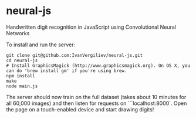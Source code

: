 neural-js
=========

Handwritten digit recognition in JavaScript using Convolutional Neural Networks

To install and run the server:

    git clone git@github.com:IvanVergiliev/neural-js.git
    cd neural-js
    # Install GraphicsMagick (http://www.graphicsmagick.org). On OS X, you can do 'brew install gm' if you're using brew.
    npm install
    make
    node main.js

The server should now train on the full dataset (takes about 10 minutes for all 60,000 images) and then listen for requests on ```localhost:8000`. Open the page on a touch-enabled device and start drawing digits!
